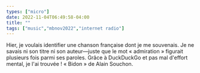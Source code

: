 ```yaml
---
types: ["micro"]
date: 2022-11-04T06:49:58-04:00
title: ""
tags: ["music","mbnov2022","internet radio"]
---
```

Hier, je voulais identifier une chanson française dont je me souvenais. Je ne savais ni son titre ni son auteur—juste que le mot « admiration » figurait plusieurs fois parmi ses paroles. Grâce à DuckDuckGo et pas mal d'effort mental, je l'ai trouvée ! « Bidon » de Alain Souchon.
